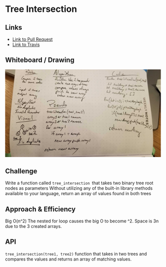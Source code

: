 # Tree Intersection

## Links

-   [Link to Pull Request](https://github.com/morgan-401-advanced-javascript/data-structures-and-algorithms/pull/18)
-   [Link to Travis](https://travis-ci.com/morgan-401-advanced-javascript/data-structures-and-algorithms/builds/145869325)


## Whiteboard / Drawing

![uml](./assets/uml.jpg)

## Challenge

Write a function called `tree_intersection `that takes two binary tree root nodes as parameters
Without utilizing any of the built-in library methods available to your language, return an array of values found in both trees

## Approach & Efficiency

Big O(n^2) The nested for loop causes the big O to become ^2. Space is 3n due to the 3 created arrays. 

## API

`tree_intersection(tree1, tree2)` function that takes in two trees and compares the values and returns an array of matching values. 